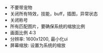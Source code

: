 - 不要带宠物
- 关闭所有特效，技能，buff，插图，异常状态
- 关闭称号
- 所有匹配图片，要确保系统的缩放比例
- 画面比例 4:3
- 分辨率: 1600x1200, 最小化ui
- 屏幕缩放: 设置为系统的缩放
